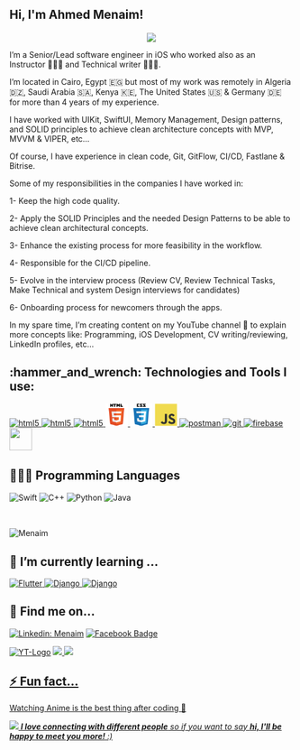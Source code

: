 <h2> Hi, I'm Ahmed Menaim! </h2>
<p style="text-align:center;"> <img align='center' src="https://simplepassivecashflow.com/wp-content/uploads/2017/11/Work-Fun.gif" width="350"></p>

I’m a Senior/Lead software engineer in iOS who worked also as an Instructor 👨🏻‍🏫 and Technical writer 👨🏻‍💻.

I’m located in Cairo, Egypt 🇪🇬 but most of my work was remotely in Algeria 🇩🇿, Saudi Arabia 🇸🇦, Kenya 🇰🇪, The United States 🇺🇸 & Germany 🇩🇪 for more than 4 years of my experience.

I have worked with UIKit, SwiftUI, Memory Management, Design patterns, and SOLID principles to achieve clean architecture concepts with MVP, MVVM & VIPER, etc…

Of course, I have experience in clean code, Git, GitFlow, CI/CD, Fastlane & Bitrise. 

Some of my responsibilities in the companies I have worked in: 

1- Keep the high code quality. 

2- Apply the SOLID Principles and the needed Design Patterns to be able to achieve clean architectural concepts. 

3- Enhance the existing process for more feasibility in the workflow. 

4- Responsible for the CI/CD pipeline.

5- Evolve in the interview process (Review CV, Review Technical Tasks, Make Technical and system Design interviews for candidates)

6- Onboarding process for newcomers through the apps. 

In my spare time, I’m creating content on my YouTube channel 🎥 to explain more concepts like: Programming, iOS Development, CV writing/reviewing, LinkedIn profiles, etc…

<!-- <img align='right' src="https://media.giphy.com/media/M9gbBd9nbDrOTu1Mqx/giphy.gif" width="300"> -->
<!-- <p><em> 🔭 I’m currently working as Senior/Lead Software Engineer in iOS </a><img src="https://media.giphy.com/media/WUlplcMpOCEmTGBtBW/giphy.gif" width="30"> 
</em></p> -->

<!-- <p align="left"> <img src="https://komarev.com/ghpvc/?username=CryptoOo&label=Profile%20views&color=0e75b6&style=flat" alt="Menaim" /> </p> -->

<h2 align="left">:hammer_and_wrench: Technologies and Tools I use:</h2>

<p align="left">
<a href="https://developer.apple.com/xcode/"target="_blank"> <img  src="https://cdn.jsdelivr.net/gh/devicons/devicon/icons/xcode/xcode-original.svg" alt="html5" width="40" height="40"/> </a>
 <a href="https://bitrise.io/"target="_blank"> <img  src="https://github.com/AhmedMenaim/AhmedMenaim/assets/26345314/9d5d8e71-e484-4a72-a298-ccb5d38f6355" alt="html5" width="40" height="40"/> </a>
 <a href="https://fastlane.tools/"target="_blank"> <img  src="https://github.com/AhmedMenaim/AhmedMenaim/assets/26345314/724d451f-717d-4936-8edf-3f7616ca0e11" alt="html5" width="40" height="40"/> </a>
 <a href="https://www.w3.org/html/" target="_blank"> <img src="https://raw.githubusercontent.com/devicons/devicon/master/icons/html5/html5-original-wordmark.svg" alt="html5" width="40" height="40"/> </a>
 <a href="https://www.w3schools.com/css/" target="_blank"> <img src="https://raw.githubusercontent.com/devicons/devicon/master/icons/css3/css3-original-wordmark.svg" alt="css3" width="40" height="40"/> </a>
    <a href="https://developer.mozilla.org/en-US/docs/Web/JavaScript" target="_blank"> <img src="https://raw.githubusercontent.com/devicons/devicon/master/icons/javascript/javascript-original.svg" alt="javascript" width="40" height="40"/> </a>
<a href="https://www.postman.com/" target="_blank"> <img src="https://www.vectorlogo.zone/logos/getpostman/getpostman-icon.svg" alt="postman" width="40" height="40"/> </a>
<a href="https://git-scm.com/" target="_blank"> <img src="https://www.vectorlogo.zone/logos/git-scm/git-scm-icon.svg" alt="git" width="40" height="40"/> </a>
 <a href="https://firebase.google.com/" target="_blank"> <img src="https://www.vectorlogo.zone/logos/firebase/firebase-icon.svg" alt="firebase" width="40" height="40"/> </a>
 <a href="https://backendless.com/" target="_blank"> <img src="https://user-images.githubusercontent.com/26345314/162587960-326e5c64-e08b-4bd4-8d6e-7e5ad53cde9a.png" width="40" height="40"/> </a>
 
  </p>
  
  <h2 align="left">👨🏻‍💻 Programming Languages </h2>
  <p align="left">
   <img src="https://cdn.jsdelivr.net/gh/devicons/devicon/icons/swift/swift-original.svg" alt="Swift" width="40" height="40"/>
   <img src="https://cdn.jsdelivr.net/gh/devicons/devicon/icons/cplusplus/cplusplus-original.svg" alt="C++" width="40" height="40"/>
  <img src="https://cdn.jsdelivr.net/gh/devicons/devicon/icons/python/python-original.svg" alt="Python" width="40" height="40"/>
 <img src="https://cdn.jsdelivr.net/gh/devicons/devicon/icons/java/java-original.svg" alt="Java" width="40" height="40"/>

  </p>
  <br>
  <div><p><img align="center" src="https://github-readme-stats.vercel.app/api/top-langs?username=AhmedMenaim&show_icons=true&locale=en&layout=compact" alt="Menaim" /></p></div>
  
  <h2 align="left">🌱 I’m currently learning ...</h2>
  
  <p align="left">
<a href="https://flutter.dev/"target="_blank"> <img src="https://cdn.jsdelivr.net/gh/devicons/devicon/icons/flutter/flutter-original.svg" alt="Flutter" width="40" height="40"/> </a>
  <a href="https://www.djangoproject.com/"target="_blank"> <img src="https://cdn.jsdelivr.net/gh/devicons/devicon/icons/django/django-plain.svg" alt="Django" width="40" height="40"/> </a>
  <a href="https://flask.palletsprojects.com/en/2.1.x/" target="_blank"> <img src="https://cdn.jsdelivr.net/gh/devicons/devicon/icons/flask/flask-original.svg" alt="Django" width="40" height="40"/> </a>
    </p>
    

<h2 align="left">📱 Find me on...</h2>

[![Linkedin: Menaim](https://img.shields.io/badge/-Menaim-blue?style=flat-square&logo=Linkedin&logoColor=white&link=https://www.linkedin.com/in/ahmed-menaim-22cm/)](https://www.linkedin.com/in/ahmed-menaim-22cm/) [![Facebook Badge](https://img.shields.io/badge/-@Menaim-3b5998?style=flat-square&labelColor=3b5998&logo=facebook&logoColor=white&link=https://www.facebook.com/ahmed.menaim.3)](https://www.facebook.com/ahmed.menaim.3) 
<br>


[![YT-Logo](https://user-images.githubusercontent.com/26345314/162580151-8af04674-1da2-4934-98e1-9067dd93ea84.png)](https://www.youtube.com/channel/UCGHYazzPlhbliWo5ifPm3YQ) 
<a href="https://menaim.medium.com/"> <img src= "https://user-images.githubusercontent.com/26345314/162615248-54692c38-dd46-418b-bf73-d4e3b81fe973.png" width="40">
<a href="https://stackoverflow.com/users/14437411/menaim"> <img src= "https://user-images.githubusercontent.com/26345314/162581545-9cec2771-efa9-4992-a331-ebda39ddb7fc.png" width="40">

 <h2 align="left"> ⚡ Fun fact... </h2>
 Watching Anime is the best thing after coding 🤣
 
<br>
<p> <img src="https://media.giphy.com/media/LnQjpWaON8nhr21vNW/giphy.gif" width="60"> <em><b>I love connecting with different people</b> so if you want to say <b>hi, I'll be happy to meet you more!</b> :)</em> </p>

<!--
**AhmedMenaim/AhmedMenaim** is a ✨ _special_ ✨ repository because its `README.md` (this file) appears on your GitHub profile.

Here are some ideas to get you started:

https://giffiles.alphacoders.com/100/100585.gif

- 👯 I’m looking to collaborate on ...
- 🤔 I’m looking for help with ...
- 💬 Ask me about ...


[![Instagram Badge](https://img.shields.io/badge/-@prince__shivaram-D7008A?style=flat-square&labelColor=D7008A&logo=Instagram&logoColor=white&link=https://www.instagram.com/itz.me____p.r.i.n.c.e_____/)](https://www.instagram.com/itz.me____p.r.i.n.c.e_____/)
-->

 
<!-- <p>&nbsp;<img align="center" src="https://github-readme-stats.vercel.app/api?username=AhmedMenaim&show_icons=true&locale=en" alt="Menaim" /></p> -->

<!-- <p><img align="center" src="https://github-readme-streak-stats.herokuapp.com/?user=AhmedMenaim&" alt="Menaim" /></p> -->
